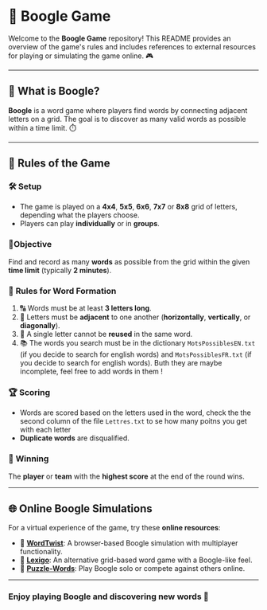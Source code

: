# 🎲 **Boogle Game** 

Welcome to the **Boogle Game** repository! This README provides an overview of the game's rules and includes references to external resources for playing or simulating the game online. 🎮

---

## 📖 **What is Boogle?** 

**Boogle** is a word game where players find words by connecting adjacent letters on a grid. The goal is to discover as many valid words as possible within a time limit. ⏱️

---

## 📜 **Rules of the Game** 

### 🛠️ **Setup** 

- The game is played on a **4x4**, **5x5**, **6x6**, **7x7** or **8x8** grid of letters, depending what the players choose.
- Players can play **individually** or in **groups**.

### 🎯**Objective** 

Find and record as many **words** as possible from the grid within the given **time limit** (typically **2 minutes**). 

### 📝 **Rules for Word Formation**

1. 🔠 Words must be at least **3 letters long**.
2. 🔗 Letters must be **adjacent** to one another (**horizontally**, **vertically**, or **diagonally**).
3. 🚫 A single letter cannot be **reused** in the same word.
4. 📚 The words you search must be in the dictionary `MotsPossiblesEN.txt` (if you decide to search for english words) and `MotsPossiblesFR.txt` (if you decide to search for english words). Buth they are maybe incomplete, feel free to add words in them !

### 🏆 **Scoring**

- Words are scored based on the letters used in the word, check the the second column of the file `Lettres.txt`  to se how many poitns you get with each letter
- **Duplicate words** are disqualified.

### 🏅 **Winning** 

The **player** or **team** with the **highest score** at the end of the round wins. 

---

## 🌐 **Online Boogle Simulations** 

For a virtual experience of the game, try these **online resources**: 

- 🔗 [**WordTwist**](https://www.wordtwist.org/): A browser-based Boogle simulation with multiplayer functionality.
- 🔗 [**Lexigo**](https://lexigame.com/lexigo/): An alternative grid-based word game with a Boogle-like feel.
- 🔗 [**Puzzle-Words**](https://www.puzzle-words.com/): Play Boogle solo or compete against others online.

---

### **Enjoy playing Boogle and discovering new words** 🚀

